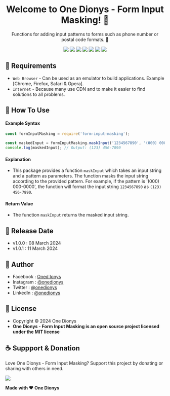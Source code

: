 <h1 align="center">Welcome to One Dionys - Form Input Masking! 👋 </h1>

<p align="center">Functions for adding input patterns to forms such as phone number or postal code formats. 💖 </p>

<p align="center">
<img src="https://img.shields.io/github/contributors/onedionys/onedionys-form-input-masking?style=flat-square">
<img src="https://img.shields.io/github/issues/onedionys/onedionys-form-input-masking?style=flat-square">
<img src="https://img.shields.io/github/stars/onedionys/onedionys-form-input-masking?style=flat-square"> 
<img src="https://img.shields.io/github/forks/onedionys/onedionys-form-input-masking?style=flat-square">
<img src="https://img.shields.io/github/last-commit/onedionys/onedionys-form-input-masking.svg?style=flat-square">
<img src="https://img.shields.io/github/languages/code-size/onedionys/onedionys-form-input-masking?style=flat-square">
<img src="https://img.shields.io/github/license/onedionys/onedionys-form-input-masking?style=flat-square">
</p>

## 💾 Requirements

* `Web Browser` - Can be used as an emulator to build applications. Example [Chrome, Firefox, Safari & Opera].
* `Internet` - Because many use CDN and to make it easier to find solutions to all problems.

## 🎯 How To Use

#### Example Syntax

```javascript
const formInputMasking = require('form-input-masking');

const maskedInput = formInputMasking.maskInput('1234567890', '(000) 000-0000');
console.log(maskedInput); // Output: (123) 456-7890
```

#### Explanation

* This package provides a function `maskInput` which takes an input string and a pattern as parameters. The function masks the input string according to the provided pattern. For example, if the pattern is '(000) 000-0000', the function will format the input string `1234567890` as `(123) 456-7890`.

#### Return Value

* The function `maskInput` returns the masked input string.

## 📆 Release Date

* v1.0.0 : 08 March 2024
* v1.0.1 : 11 March 2024

## 🧑 Author

* Facebook : <a href="https://www.facebook.com/theonedionys"> Oned Ionys</a>
* Instagram : <a href="https://www.instagram.com/onedionys/"> @onedionys</a>
* Twitter : <a href="https://twitter.com/onedionys"> @onedionys</a>
* LinkedIn :  <a href="https://www.linkedin.com/in/onedionys/"> @onedionys</a>

## 📝 License

* Copyright © 2024 One Dionys
* **One Dionys - Form Input Masking is an open source project licensed under the MIT license**

## ☕️ Suppport & Donation

Love One Dionys - Form Input Masking? Support this project by donating or sharing with others in need.

<a href="https://www.buymeacoffee.com/onedionys"><img src="https://img.shields.io/badge/Buy_Me_A_Coffee-FFDD00?style=for-the-badge&logo=buy-me-a-coffee&logoColor=black"/> </a>

**Made with ❤️ One Dionys**
